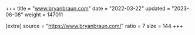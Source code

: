 +++
title = "www.bryanbraun.com"
date = "2022-03-22"
updated = "2023-06-08"
weight = 147011

[extra]
source = "https://www.bryanbraun.com/"
ratio = 7
size = 144
+++
